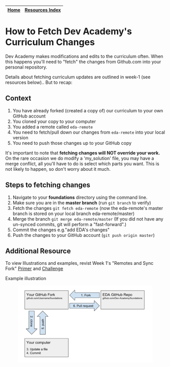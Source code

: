 [Home](../README.md) | [Resources Index](README.md) |
------------|----------|

# How to Fetch Dev Academy's Curriculum Changes 

Dev Academy makes modifications and edits to the curriculum often. When this happens you'll need to "fetch" the changes from Github.com into your personal repository. 

Details about fetching curriculum updates are outlined in week-1 (see resources below).. But to recap: 

## Context 
1. You have already forked (created a copy of) our curriculum to your own GitHub account  
2. You cloned your copy to your computer  
3. You added a remote called `eda-remote`  
4. You need to fetch/pull down our changes from `eda-remote` into your local version  
5. You need to push those changes up to your GitHub copy  

It's important to note that __fetching changes will NOT override your work.__ On the rare occasion we do modify a 'my_solution' file, you may have a merge conflict, all you'll have to do is select which parts you want. This is not likely to happen, so don't worry about it much. 

## Steps to fetching changes 
1. Navigate to your __foundations__ directory using the command line.  
2. Make sure you are in the __master branch__  (run `git branch` to verify)  
3. Fetch the changes `git fetch eda-remote` (now the eda-remote's master branch is stored on your local branch eda-remote/master)  
4. Merge the branch `git merge eda-remote/master` (If you did not have any un-synced commits, git will perform a "fast-forward".)  
5. Commit the changes e.g."add EDA's changes"  
6. Push the changes to your GitHub account (`git push origin master`)  

## Additional Resource
To view Illustrations and examples, revist Week 1's "Remotes and Sync Fork" [Primer](../week-1/git-remote-fork-merge-primer.md) and [Challenge](../week-1/git-remote-sync-fork-challenge.md) 


Example illustration 

<figure>
  <img src="../images/github_11_fork_update_repo.png" alt="Diagram of forking and updating a GitHub repo"><br>
</figure>
